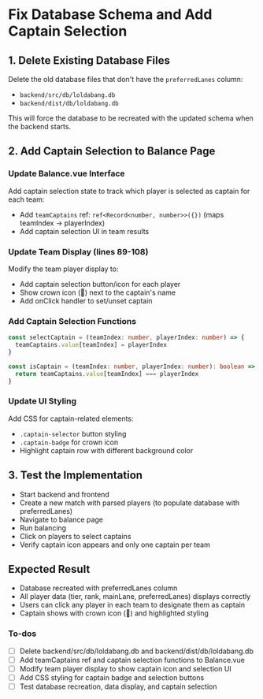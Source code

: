 <!-- cababb76-7805-43bb-8904-2b97220d294b 909138c1-dfc2-4fb2-bc14-97589a9eb20e -->
# Fix Database Schema and Add Captain Selection

## 1. Delete Existing Database Files

Delete the old database files that don't have the `preferredLanes` column:

- `backend/src/db/loldabang.db`
- `backend/dist/db/loldabang.db`

This will force the database to be recreated with the updated schema when the backend starts.

## 2. Add Captain Selection to Balance Page

### Update Balance.vue Interface

Add captain selection state to track which player is selected as captain for each team:

- Add `teamCaptains` ref: `ref<Record<number, number>>({})`  (maps teamIndex -> playerIndex)
- Add captain selection UI in team results

### Update Team Display (lines 89-108)

Modify the team player display to:

- Add captain selection button/icon for each player
- Show crown icon (👑) next to the captain's name
- Add onClick handler to set/unset captain

### Add Captain Selection Functions

```typescript
const selectCaptain = (teamIndex: number, playerIndex: number) => {
  teamCaptains.value[teamIndex] = playerIndex
}

const isCaptain = (teamIndex: number, playerIndex: number): boolean => {
  return teamCaptains.value[teamIndex] === playerIndex
}
```

### Update UI Styling

Add CSS for captain-related elements:

- `.captain-selector` button styling
- `.captain-badge` for crown icon
- Highlight captain row with different background color

## 3. Test the Implementation

- Start backend and frontend
- Create a new match with parsed players (to populate database with preferredLanes)
- Navigate to balance page
- Run balancing
- Click on players to select captains
- Verify captain icon appears and only one captain per team

## Expected Result

- Database recreated with preferredLanes column
- All player data (tier, rank, mainLane, preferredLanes) displays correctly
- Users can click any player in each team to designate them as captain
- Captain shows with crown icon (👑) and highlighted styling

### To-dos

- [ ] Delete backend/src/db/loldabang.db and backend/dist/db/loldabang.db
- [ ] Add teamCaptains ref and captain selection functions to Balance.vue
- [ ] Modify team player display to show captain icon and selection UI
- [ ] Add CSS styling for captain badge and selection buttons
- [ ] Test database recreation, data display, and captain selection